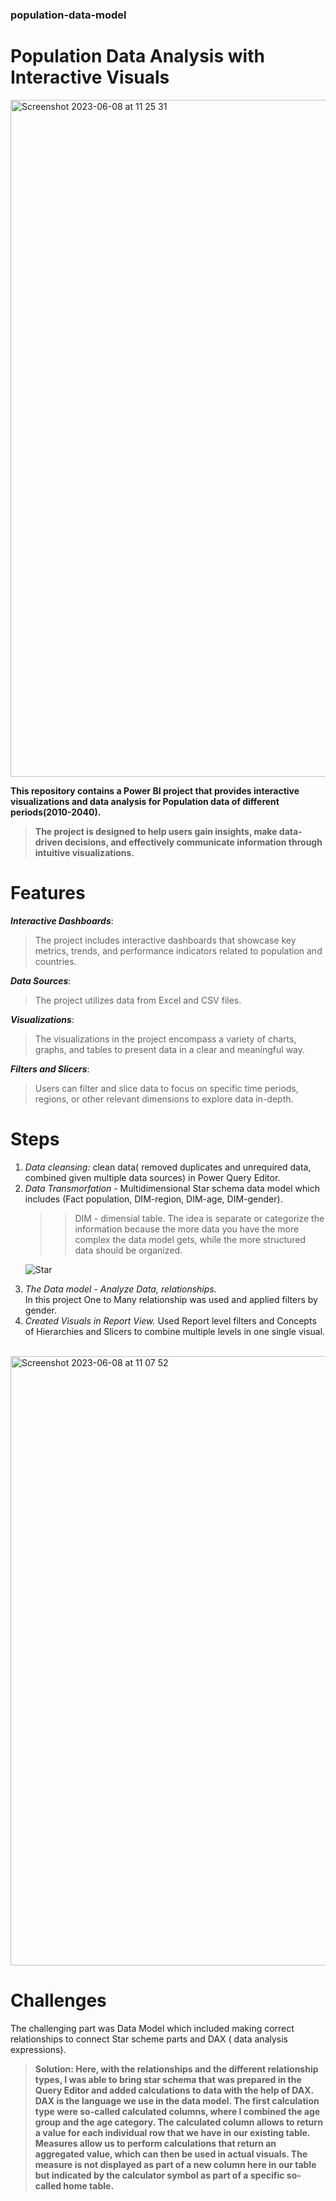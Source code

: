 <h3> population-data-model </h3>

<h1> Population Data Analysis with Interactive Visuals </h1>

<img width="1083" alt="Screenshot 2023-06-08 at 11 25 31" src="https://github.com/asselina94/population-data-model/assets/54496175/7f229052-6d02-4128-90bd-81ab02766445">

<strong>This repository contains a Power BI project that provides interactive visualizations and data analysis for Population data of different periods(2010-2040). </strong>
>
> <strong>The project is designed to help users gain insights, make data-driven decisions, and effectively communicate information through intuitive visualizations.</strong>

# Features
<em><strong>Interactive Dashboards</strong></em>: 
> The project includes interactive dashboards that showcase key metrics, trends, and performance indicators related to population and countries.<br>
> 
<em><strong>Data Sources</strong></em>: 
> The project utilizes data from Excel and CSV files.<br>
> 
<em><strong>Visualizations</strong></em>: 
> The visualizations in the project encompass a variety of charts, graphs, and tables to present data in a clear and meaningful way.<br>
> 
<em><strong>Filters and Slicers</strong></em>: 
> Users can filter and slice data to focus on specific time periods, regions, or other relevant dimensions to explore data in-depth.

# Steps
<ol>
 <li><em> Data cleansing:</em> clean data( removed duplicates and unrequired data, combined given multiple data sources) in Power Query Editor.</li>
 <li> <em> Data Transmorfation </em> - Multidimensional Star schema data model which includes (Fact population, DIM-region, DIM-age, DIM-gender).</li>
 
>> DIM - dimensial table. The idea is separate or categorize the information because the more data you have the more complex the data model gets, while the more structured data should be organized. 
  
  ![Star](https://github.com/asselina94/population-data-model/assets/54496175/2707c20e-23e1-4983-b732-ae66a38f1a54)
  
 <li> <em>The Data model - Analyze Data, relationships.</em><br>
  In this project One to Many relationship was used and applied filters by gender. </li>
 <li> <em>Created Visuals in Report View.</em>
 Used Report level filters and Concepts of Hierarchies and Slicers to combine multiple levels in one single visual.</li> <br>
</ol>
  
<img width="975" alt="Screenshot 2023-06-08 at 11 07 52" src="https://github.com/asselina94/population-data-model/assets/54496175/9d20ebaa-52ff-40e3-9b3f-7001eda1eb4e">

  
# Challenges
The challenging part was Data Model which included making correct relationships to connect Star scheme parts and DAX ( data analysis expressions).
> <strong>Solution: Here, with the relationships and the different relationship types, I was able to bring star schema that was prepared in the Query Editor and added calculations to data with the help of DAX. DAX is the language we use in the data model. The first calculation type were so-called calculated columns, where I combined the age group and the age category. The calculated column allows to return a value
for each individual row that we have in our existing table. Measures allow us to perform calculations that return an aggregated value, which can then be used in actual visuals. The measure is not displayed as part of a new column here in our table but indicated by the calculator symbol as part of a specific so-called home table. 




